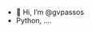 - 👋 Hi, I’m @gvpassos
- Python, ....

<!---
gvpassos/gvpassos is a ✨ special ✨ repository because its `README.md` (this file) appears on your GitHub profile.
You can click the Preview link to take a look at your changes.
--->
